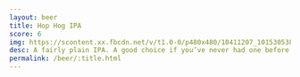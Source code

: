 ```yaml
---
layout: beer
title: Hop Hog IPA
score: 6
img: https://scontent.xx.fbcdn.net/v/t1.0-0/p480x480/10411207_10153053839443745_1628460253644107712_n.jpg?oh=7f8e4d2bfc579219d736abd95cd334d5&oe=588D478D
desc: A fairly plain IPA. A good choice if you’ve never had one before
permalink: /beer/:title.html
---
```

